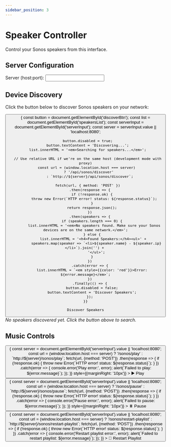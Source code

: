 ```yaml
---
sidebar_position: 3
---
```


# Speaker Controller

Control your Sonos speakers from this interface.

## Server Configuration

<div style={{marginBottom: '20px'}}>
  <label htmlFor="serverInput" style={{marginRight: '10px'}}>Server (host:port):</label>
  <input 
    id="serverInput" 
    type="text" 
    defaultValue="localhost:8080"
    style={{
      padding: '5px 10px',
      fontSize: '16px',
      border: '1px solid #ccc',
      borderRadius: '4px',
      width: '200px'
    }}
  />
</div>

## Device Discovery

Click the button below to discover Sonos speakers on your network:

<div>
  <button 
    id="discoverBtn"
    onClick={() => {
      const button = document.getElementById('discoverBtn');
      const list = document.getElementById('speakersList');
      const serverInput = document.getElementById('serverInput');
      const server = serverInput.value || 'localhost:8080';
      
      button.disabled = true;
      button.textContent = 'Discovering...';
      list.innerHTML = '<em>Searching for speakers...</em>';
      
      // Use relative URL if we're on the same host (development mode with proxy)
      const url = (window.location.host === server) 
        ? '/api/sonos/discover' 
        : `http://${server}/api/sonos/discover`;
      
      fetch(url, { method: 'POST' })
        .then(response => {
          if (!response.ok) {
            throw new Error(`HTTP error! status: ${response.status}`);
          }
          return response.json();
        })
        .then(speakers => {
          if (speakers.length === 0) {
            list.innerHTML = '<em>No speakers found. Make sure your Sonos devices are on the same network.</em>';
          } else {
            list.innerHTML = '<h4>Found Speakers:</h4><ul>' + 
              speakers.map(speaker => `<li>${speaker.name} - ${speaker.ip}</li>`).join('') + 
              '</ul>';
          }
        })
        .catch(error => {
          list.innerHTML = `<em style={{color: 'red'}}>Error: ${error.message}</em>`;
        })
        .finally(() => {
          button.disabled = false;
          button.textContent = 'Discover Speakers';
        });
    }}
  >
    Discover Speakers
  </button>
</div>

<div id="speakersList" style={{marginTop: '20px', padding: '10px', border: '1px solid #ddd', minHeight: '100px'}}>
  <em>No speakers discovered yet. Click the button above to search.</em>
</div>

## Music Controls

<div style={{marginTop: '30px'}}>
  <button 
    onClick={() => {
      const server = document.getElementById('serverInput').value || 'localhost:8080';
      const url = (window.location.host === server) 
        ? '/sonos/play' 
        : `http://${server}/sonos/play`;
      fetch(url, {method: 'POST'})
        .then(response => {
          if (!response.ok) {
            throw new Error(`HTTP error! status: ${response.status}`);
          }
        })
        .catch(error => {
          console.error('Play error:', error);
          alert(`Failed to play: ${error.message}`);
        });
    }} 
    style={{marginRight: '10px'}}
  >
    ▶️ Play
  </button>
  <button 
    onClick={() => {
      const server = document.getElementById('serverInput').value || 'localhost:8080';
      const url = (window.location.host === server) 
        ? '/sonos/pause' 
        : `http://${server}/sonos/pause`;
      fetch(url, {method: 'POST'})
        .then(response => {
          if (!response.ok) {
            throw new Error(`HTTP error! status: ${response.status}`);
          }
        })
        .catch(error => {
          console.error('Pause error:', error);
          alert(`Failed to pause: ${error.message}`);
        });
    }} 
    style={{marginRight: '10px'}}
  >
    ⏸️ Pause
  </button>
  <button 
    onClick={() => {
      const server = document.getElementById('serverInput').value || 'localhost:8080';
      const url = (window.location.host === server) 
        ? '/sonos/restart-playlist' 
        : `http://${server}/sonos/restart-playlist`;
      fetch(url, {method: 'POST'})
        .then(response => {
          if (!response.ok) {
            throw new Error(`HTTP error! status: ${response.status}`);
          }
        })
        .catch(error => {
          console.error('Restart playlist error:', error);
          alert(`Failed to restart playlist: ${error.message}`);
        });
    }}
  >
    🔄 Restart Playlist
  </button>
</div>